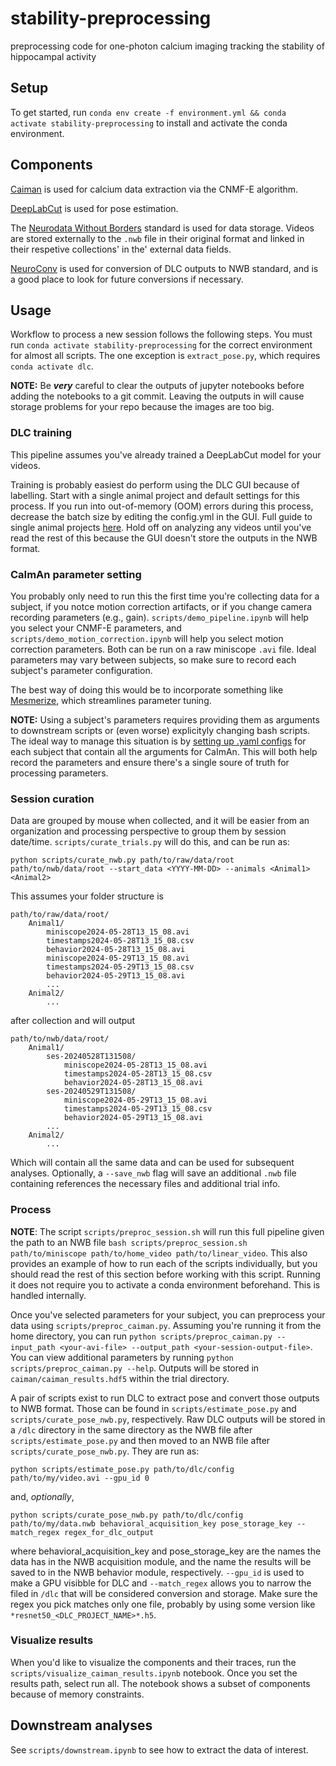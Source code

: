 # stability-preprocessing

preprocessing code for one-photon calcium imaging tracking the stability of hippocampal activity

## Setup
To get started, run 
```conda env create -f environment.yml && conda activate stability-preprocessing```
to install and activate the conda environment.

## Components
[Caiman](https://caiman.readthedocs.io/en/latest/ "Caiman docs") is used for calcium data extraction via the CNMF-E algorithm.

[DeepLabCut](https://deeplabcut.github.io/DeepLabCut/README.html "DeepLabCut docs") is used for pose estimation.

The [Neurodata Without Borders](https://pynwb.readthedocs.io/en/stable/ "PyNWB docs") standard is used for data storage. Videos are stored externally to the `.nwb` file in their original format and linked in their respetive collections' in the' external data fields.

[NeuroConv](https://neuroconv.readthedocs.io/en/main/index.html "NeuroConv docs") is used for conversion of DLC outputs to NWB standard, and is a good place to look for future conversions if necessary.

## Usage

Workflow to process a new session follows the following steps. You must run `conda activate stability-preprocessing` for the correct environment for almost all scripts. The one exception is `extract_pose.py`, which requires `conda activate dlc`.

**NOTE:** Be ***very*** careful to clear the outputs of jupyter notebooks before adding the notebooks to a git commit. Leaving the outputs in will cause storage problems for your repo because the images are too big.

### DLC training
This pipeline assumes you've already trained a DeepLabCut model for your videos.

Training is probably easiest do perform using the DLC GUI because of labelling. Start with a single animal project and default settings for this process. If you run into out-of-memory (OOM) errors during this process, decrease the batch size by editing the config.yml in the GUI. Full guide to single animal projects [here](https://deeplabcut.github.io/DeepLabCut/docs/standardDeepLabCut_UserGuide.html). Hold off on analyzing any videos until you've read the rest of this because the GUI doesn't store the outputs in the NWB format.

### CaImAn parameter setting
You probably only need to run this the first time you're collecting data for a subject, if you notce motion correction artifacts, or if you change camera recording parameters (e.g., gain). `scripts/demo_pipeline.ipynb` will help you select your CNMF-E parameters, and `scripts/demo_motion_correction.ipynb` will help you select motion correction parameters. Both can be run on a raw miniscope `.avi` file. Ideal parameters may vary between subjects, so make sure to record each subject's parameter configuration. 

The best way of doing this would be to incorporate something like [Mesmerize](https://mesmerize-core.readthedocs.io/en/latest/index.html "Mezmerize docs"), which streamlines parameter tuning.

**NOTE:** Using a subject's parameters requires providing them as arguments to downstream scripts or (even worse) explicityly changing bash scripts. The ideal way to manage this situation is by [setting up .yaml configs](https://stackoverflow.com/questions/38404633/reading-yaml-config-file-in-python-and-using-variables) for each subject that contain all the arguments for CaImAn. This will both help record the parameters and ensure there's a single soure of truth for processing parameters.

### Session curation
Data are grouped by mouse when collected, and it will be easier from an organization and processing perspective to group them by session date/time. `scripts/curate_trials.py` will do this, and can be run as:
```
python scripts/curate_nwb.py path/to/raw/data/root path/to/nwb/data/root --start_data <YYYY-MM-DD> --animals <Animal1> <Animal2>
```
This assumes your folder structure is 
```
path/to/raw/data/root/
    Animal1/
        miniscope2024-05-28T13_15_08.avi
        timestamps2024-05-28T13_15_08.csv
        behavior2024-05-28T13_15_08.avi
        miniscope2024-05-29T13_15_08.avi
        timestamps2024-05-29T13_15_08.csv
        behavior2024-05-29T13_15_08.avi
        ...
    Animal2/
        ...
```
after collection and will output

```
path/to/nwb/data/root/
    Animal1/
        ses-20240528T131508/
            miniscope2024-05-28T13_15_08.avi
            timestamps2024-05-28T13_15_08.csv
            behavior2024-05-28T13_15_08.avi
        ses-20240529T131508/
            miniscope2024-05-29T13_15_08.avi
            timestamps2024-05-29T13_15_08.csv
            behavior2024-05-29T13_15_08.avi
        ...
    Animal2/
        ...
```
Which will contain all the same data and can be used for subsequent analyses. Optionally, a `--save_nwb` flag will save an additional `.nwb` file containing references the necessary files and additional trial info.

### Process
**NOTE**: The script `scripts/preproc_session.sh` will run this full pipeline given the path to an NWB file `bash scripts/preproc_session.sh path/to/miniscope path/to/home_video path/to/linear_video`. This also provides an example of how to run each of the scripts individually, but you should read the rest of this section before working with this script. Running it does not require you to activate a conda environment beforehand. This is handled internally.

Once you've selected parameters for your subject, you can preprocess your data using `scripts/preproc_caiman.py`. Assuming you're running it from the home directory, you can run ```python scripts/preproc_caiman.py --input_path <your-avi-file> --output_path <your-session-output-file>```. You can view additional parameters by running ```python scripts/preproc_caiman.py --help```. Outputs will be stored in `caiman/caiman_results.hdf5` within the trial directory.

A pair of scripts exist to run DLC to extract pose and convert those outputs to NWB format. Those can be found in `scripts/estimate_pose.py` and `scripts/curate_pose_nwb.py`, respectively. Raw DLC outputs will be stored in a `/dlc` directory in the same directory as the NWB file after `scripts/estimate_pose.py` and then moved to an NWB file after `scripts/curate_pose_nwb.py`. They are run as:

```
python scripts/estimate_pose.py path/to/dlc/config path/to/my/video.avi --gpu_id 0
``` 
and, *optionally*,
```
python scripts/curate_pose_nwb.py path/to/dlc/config path/to/my/data.nwb behavioral_acquisition_key pose_storage_key --match_regex regex_for_dlc_output
```
where behavioral_acquisition_key and pose_storage_key are the names the data has in the NWB acquisition module, and the name the results will be saved to in the NWB behavior module, respectively. `--gpu_id` is used to make a GPU visibble for DLC and `--match_regex` allows you to narrow the filed in `/dlc` that will be considered conversion and storage. Make sure the regex you pick matches only one file, probably by using some version like `*resnet50_<DLC_PROJECT_NAME>*.h5`.


### Visualize results
When you'd like to visualize the components and their traces, run the `scripts/visualize_caiman_results.ipynb` notebook. Once you set the results path, select run all. The notebook shows a subset of components because of memory constraints.

## Downstream analyses
See `scripts/downstream.ipynb` to see how to extract the data of interest.